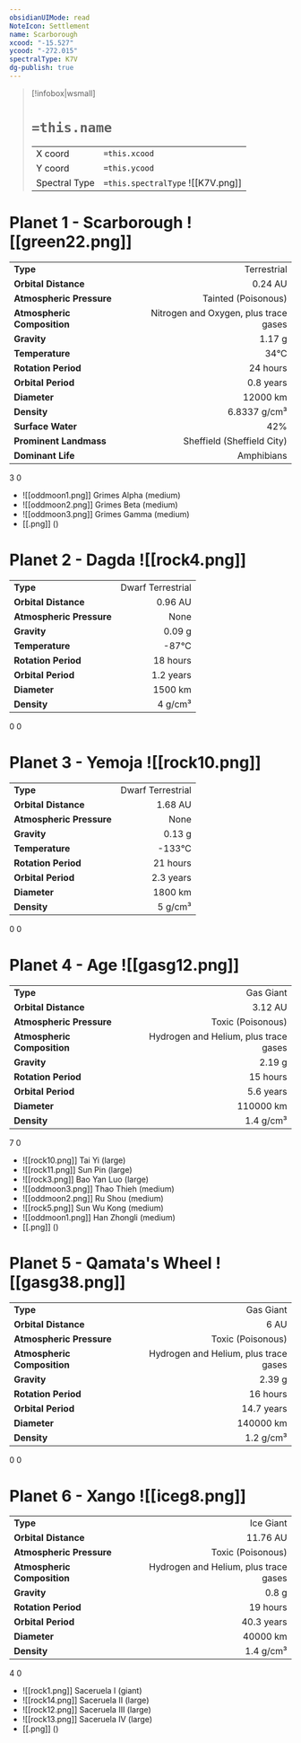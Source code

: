 ```yaml
---
obsidianUIMode: read
NoteIcon: Settlement
name: Scarborough
xcood: "-15.527"
ycood: "-272.015"
spectralType: K7V
dg-publish: true
---
```

> [!infobox|wsmall]
> # `=this.name`
> | | |
> | - | - |
> | X coord | `=this.xcood` |
> | Y coord| `=this.ycood` |
> | Spectral Type | `=this.spectralType` ![[K7V.png]] |

# Planet 1 - Scarborough ![[green22.png]]
|                             |                           |
| --------------------------- | -------------------------:|
| **Type**                    |             Terrestrial |
| **Orbital Distance**        |   0.24 AU |
| **Atmospheric Pressure**    |       Tainted (Poisonous) |
| **Atmospheric Composition** |      Nitrogen and Oxygen, plus trace gases |
| **Gravity**                 |        1.17 g |
| **Temperature**             |    34°C |
| **Rotation Period**         |  24 hours |
| **Orbital Period** | 0.8 years |
| **Diameter**                |      12000 km | 
| **Density**                 |    6.8337 g/cm³ |
| **Surface Water**           |           42% | 
| **Prominent Landmass**      |         Sheffield (Sheffield City) | 
| **Dominant Life**           |         Amphibians |



3
0

- ![[oddmoon1.png]] Grimes Alpha (medium)
- ![[oddmoon2.png]] Grimes Beta (medium)
- ![[oddmoon3.png]] Grimes Gamma (medium)
- [[.png]]  ()

# Planet 2 - Dagda ![[rock4.png]]
|                             |                           |
| --------------------------- | -------------------------:|
| **Type**                    |             Dwarf Terrestrial |
| **Orbital Distance**        |   0.96 AU |
| **Atmospheric Pressure**    |       None |
| **Gravity**                 |        0.09 g |
| **Temperature**             |    -87°C |
| **Rotation Period**         |  18 hours |
| **Orbital Period** | 1.2 years |
| **Diameter**                |      1500 km | 
| **Density**                 |    4 g/cm³ |



0
0



# Planet 3 - Yemoja ![[rock10.png]]
|                             |                           |
| --------------------------- | -------------------------:|
| **Type**                    |             Dwarf Terrestrial |
| **Orbital Distance**        |   1.68 AU |
| **Atmospheric Pressure**    |       None |
| **Gravity**                 |        0.13 g |
| **Temperature**             |    -133°C |
| **Rotation Period**         |  21 hours |
| **Orbital Period** | 2.3 years |
| **Diameter**                |      1800 km | 
| **Density**                 |    5 g/cm³ |



0
0



# Planet 4 - Age ![[gasg12.png]]
|                             |                           |
| --------------------------- | -------------------------:|
| **Type**                    |             Gas Giant |
| **Orbital Distance**        |   3.12 AU |
| **Atmospheric Pressure**    |       Toxic (Poisonous) |
| **Atmospheric Composition** |      Hydrogen and Helium, plus trace gases |
| **Gravity**                 |        2.19 g |
| **Rotation Period**         |  15 hours |
| **Orbital Period** | 5.6 years |
| **Diameter**                |      110000 km | 
| **Density**                 |    1.4 g/cm³ |



7
0

- ![[rock10.png]] Tai Yi (large)
- ![[rock11.png]] Sun Pin (large)
- ![[rock3.png]] Bao Yan Luo (large)
- ![[oddmoon3.png]] Thao Thieh (medium)
- ![[oddmoon2.png]] Ru Shou (medium)
- ![[rock5.png]] Sun Wu Kong (medium)
- ![[oddmoon1.png]] Han Zhongli (medium)
- [[.png]]  ()

# Planet 5 - Qamata's Wheel ![[gasg38.png]]
|                             |                           |
| --------------------------- | -------------------------:|
| **Type**                    |             Gas Giant |
| **Orbital Distance**        |   6 AU |
| **Atmospheric Pressure**    |       Toxic (Poisonous) |
| **Atmospheric Composition** |      Hydrogen and Helium, plus trace gases |
| **Gravity**                 |        2.39 g |
| **Rotation Period**         |  16 hours |
| **Orbital Period** | 14.7 years |
| **Diameter**                |      140000 km | 
| **Density**                 |    1.2 g/cm³ |



0
0



# Planet 6 - Xango ![[iceg8.png]]
|                             |                           |
| --------------------------- | -------------------------:|
| **Type**                    |             Ice Giant |
| **Orbital Distance**        |   11.76 AU |
| **Atmospheric Pressure**    |       Toxic (Poisonous) |
| **Atmospheric Composition** |      Hydrogen and Helium, plus trace gases |
| **Gravity**                 |        0.8 g |
| **Rotation Period**         |  19 hours |
| **Orbital Period** | 40.3 years |
| **Diameter**                |      40000 km | 
| **Density**                 |    1.4 g/cm³ |



4
0

- ![[rock1.png]] Saceruela I (giant)
- ![[rock14.png]] Saceruela II (large)
- ![[rock12.png]] Saceruela III (large)
- ![[rock13.png]] Saceruela IV (large)
- [[.png]]  ()

